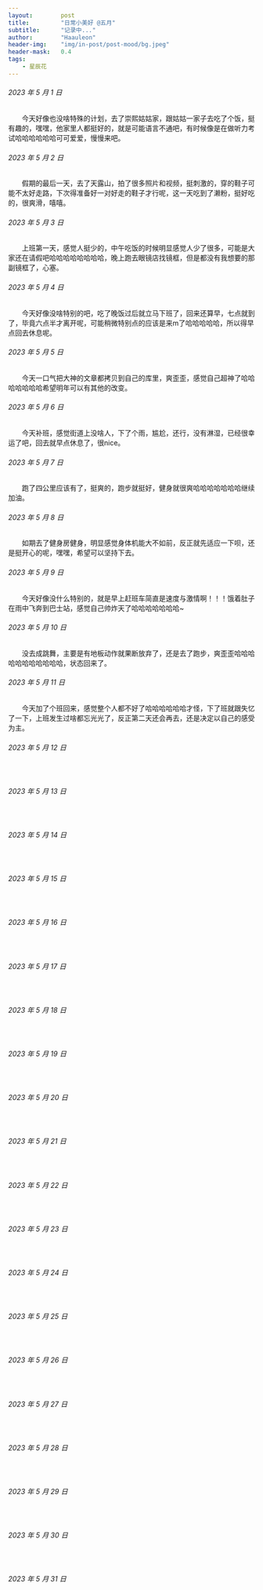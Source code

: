 ```yaml
---
layout:        post
title:         "日常小美好 @五月"
subtitle:      "记录中..."
author:        "Haauleon"
header-img:    "img/in-post/post-mood/bg.jpeg"
header-mask:   0.4
tags:
    - 星辰花
---
```


###### 2023 年 5 月 1 日
&emsp;&emsp;今天好像也没啥特殊的计划，去了崇熙姑姑家，跟姑姑一家子去吃了个饭，挺有趣的，嘿嘿，他家里人都挺好的，就是可能语言不通吧，有时候像是在做听力考试哈哈哈哈哈哈可可爱爱，慢慢来吧。

###### 2023 年 5 月 2 日
&emsp;&emsp;假期的最后一天，去了天露山，拍了很多照片和视频，挺刺激的，穿的鞋子可能不太好走路，下次得准备好一对好走的鞋子才行呢，这一天吃到了濑粉，挺好吃的，很爽滑，嘻嘻。

###### 2023 年 5 月 3 日
&emsp;&emsp;上班第一天，感觉人挺少的，中午吃饭的时候明显感觉人少了很多，可能是大家还在请假吧哈哈哈哈哈哈哈哈，晚上跑去眼镜店找镜框，但是都没有我想要的那副镜框了，心塞。

###### 2023 年 5 月 4 日
&emsp;&emsp;今天好像没啥特别的吧，吃了晚饭过后就立马下班了，回来还算早，七点就到了，毕竟六点半才离开呢，可能稍微特别点的应该是来m了哈哈哈哈哈，所以得早点回去休息呢。

###### 2023 年 5 月 5 日
&emsp;&emsp;今天一口气把大神的文章都拷贝到自己的库里，爽歪歪，感觉自己超神了哈哈哈哈哈哈哈希望明年可以有其他的改变。

###### 2023 年 5 月 6 日
&emsp;&emsp;今天补班，感觉街道上没啥人，下了个雨，尴尬，还行，没有淋湿，已经很幸运了吧，回去就早点休息了，很nice。

###### 2023 年 5 月 7 日
&emsp;&emsp;跑了四公里应该有了，挺爽的，跑步就挺好，健身就很爽哈哈哈哈哈哈哈继续加油。

###### 2023 年 5 月 8 日
&emsp;&emsp;如期去了健身房健身，明显感觉身体机能大不如前，反正就先适应一下呗，还是挺开心的呢，嘿嘿，希望可以坚持下去。

###### 2023 年 5 月 9 日
&emsp;&emsp;今天好像没什么特别的，就是早上赶班车简直是速度与激情啊！！！饿着肚子在雨中飞奔到巴士站，感觉自己帅炸天了哈哈哈哈哈哈哈~

###### 2023 年 5 月 10 日
&emsp;&emsp;没去成跳舞，主要是有地板动作就果断放弃了，还是去了跑步，爽歪歪哈哈哈哈哈哈哈哈哈哈哈，状态回来了。

###### 2023 年 5 月 11 日
&emsp;&emsp;今天加了个班回来，感觉整个人都不好了哈哈哈哈哈哈才怪，下了班就跟失忆了一下，上班发生过啥都忘光光了，反正第二天还会再去，还是决定以自己的感受为主。

###### 2023 年 5 月 12 日
&emsp;&emsp;

###### 2023 年 5 月 13 日
&emsp;&emsp;

###### 2023 年 5 月 14 日
&emsp;&emsp;

###### 2023 年 5 月 15 日
&emsp;&emsp;

###### 2023 年 5 月 16 日
&emsp;&emsp;

###### 2023 年 5 月 17 日
&emsp;&emsp;

###### 2023 年 5 月 18 日
&emsp;&emsp;

###### 2023 年 5 月 19 日
&emsp;&emsp;

###### 2023 年 5 月 20 日
&emsp;&emsp;

###### 2023 年 5 月 21 日
&emsp;&emsp;

###### 2023 年 5 月 22 日
&emsp;&emsp;

###### 2023 年 5 月 23 日
&emsp;&emsp;

###### 2023 年 5 月 24 日
&emsp;&emsp;

###### 2023 年 5 月 25 日
&emsp;&emsp;

###### 2023 年 5 月 26 日
&emsp;&emsp;

###### 2023 年 5 月 27 日
&emsp;&emsp;

###### 2023 年 5 月 28 日
&emsp;&emsp;

###### 2023 年 5 月 29 日
&emsp;&emsp;

###### 2023 年 5 月 30 日
&emsp;&emsp;

###### 2023 年 5 月 31 日
&emsp;&emsp;